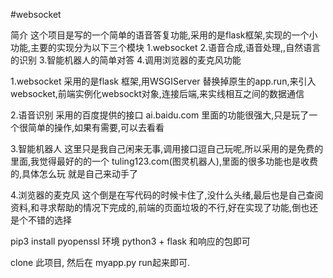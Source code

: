 #websocket

简介
  这个项目是写的一个简单的语音答复功能,采用的是flask框架,实现的一个小功能,主要的实现分为以下三个模块
    1.websocket 
    2.语音合成,语音处理,,自然语言的识别 
    3.智能机器人的简单对答
    4.调用浏览器的麦克风功能
    
    
   
1.websocket 
  采用的是flask 框架,用WSGIServer 替换掉原生的app.run,来引入websocket,前端实例化websockt对象,连接后端,来实线相互之间的数据通信
  
  
2.语音识别
  采用的百度提供的接口  ai.baidu.com 里面的功能很强大,只是玩了一个很简单的操作,如果有需要,可以去看看
  
  
3.智能机器人
  这里只是我自己闲来无事,调用接口逗自己玩呢,所以采用的是免费的里面,我觉得最好的的一个 tuling123.com(图灵机器人),里面的很多功能也是收费的,具体怎么玩
  就是自己来动手了
  
  
 4.浏览器的麦克风
    这个倒是在写代码的时候卡住了,没什么头绪,最后也是自己查阅资料,和寻求帮助的情况下完成的,前端的页面垃圾的不行,好在实现了功能,倒也还是个不错的选择
  
  
pip3 install pyopenssl
环境 python3 + flask 和响应的包即可

clone 此项目, 然后在 myapp.py run起来即可.

